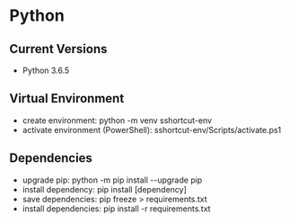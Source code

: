 # Python

## Current Versions
* Python 3.6.5

## Virtual Environment
* create environment: python -m venv sshortcut-env
* activate environment (PowerShell): sshortcut-env/Scripts/activate.ps1

## Dependencies
* upgrade pip: python -m pip install --upgrade pip
* install dependency: pip install [dependency]
* save dependencies: pip freeze > requirements.txt
* install dependencies: pip install -r requirements.txt
